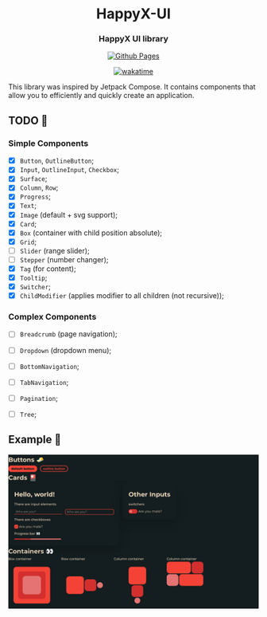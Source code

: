 <div align="center">

# HappyX-UI
### HappyX UI library

[![Github Pages](https://img.shields.io/badge/LIVE_DEMO-100000?style=for-the-badge&logo=github&logoColor=f44336&labelColor=141d1f&color=f44336)](https://hapticx.github.io/happyx-ui/#/)


[![wakatime](https://wakatime.com/badge/user/eaf11f95-5e2a-4b60-ae6a-38cd01ed317b/project/3d17a540-e4d1-458e-a335-fa8908dba246.svg?style=for-the-badge)](https://wakatime.com/badge/user/eaf11f95-5e2a-4b60-ae6a-38cd01ed317b/project/3d17a540-e4d1-458e-a335-fa8908dba246)

</div>

This library was inspired by Jetpack Compose. It contains components that allow you to efficiently and quickly create an application.

## TODO 🏁
### Simple Components
- [x] `Button`, `OutlineButton`;
- [x] `Input`, `OutlineInput`, `Checkbox`;
- [x] `Surface`;
- [x] `Column`, `Row`;
- [x] `Progress`;
- [x] `Text`;
- [x] `Image` (default + svg support);
- [x] `Card`;
- [x] `Box` (container with child position absolute);
- [x] `Grid`;
- [ ] `Slider` (range slider);
- [ ] `Stepper` (number changer);
- [x] `Tag` (for content);
- [x] `Tooltip`;
- [x] `Switcher`;
- [x] `ChildModifier` (applies modifier to all children (not recursive));

### Complex Components
- [ ] `Breadcrumb` (page navigation);
- [ ] `Dropdown` (dropdown menu);
- [ ] `BottomNavigation`;
- [ ] `TabNavigation`;
- [ ] `Pagination`;
- [ ] `Tree`;



## Example 👀

![image](screenshot.png)

